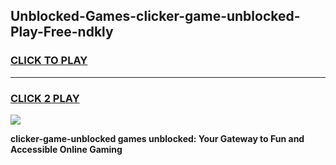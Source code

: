 
## Unblocked-Games-clicker-game-unblocked-Play-Free-ndkly
<h3>
<a href="https://premium76.site?title=clicker-game-unblocked&ref=09A">CLICK TO PLAY</a></h3>
<hr>

<h3>
<a href="https://premium76.site?title=clicker-game-unblocked&ref=09A">CLICK 2 PLAY</a>
  
</h3>

<a href="https://premium76.site?title=clicker-game-unblocked&ref=09A"><img src="https://clearcache.store/games.png"></a>


**clicker-game-unblocked games unblocked: Your Gateway to Fun and Accessible Online Gaming**
